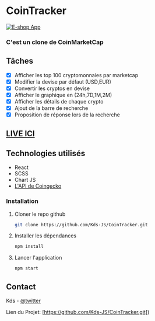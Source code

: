 # CoinTracker

[![E-shop App](./src/images/home.png)](https://twitter.com/kds_JS)

### C'est un clone de CoinMarketCap

## Tâches
 - [x] Afficher les top 100 cryptomonnaies par marketcap
 - [x] Modifier la devise par défaut (USD,EUR)
 - [x] Convertir les cryptos en devise
 - [x] Afficher le graphique en (24h,7D,1M,2M)
 - [x] Afficher les détails de chaque crypto
 - [x] Ajout de la barre de recherche
 - [x] Proposition de réponse lors de la recherche

## [LIVE ICI](e-shop-chi.vercel.app/)

## Technologies utilisés 
 - React
 - SCSS
 - Chart JS
 - [L'API de Coingecko](https://www.coingecko.com/en/api/documentation)

### Installation

1. Cloner le repo github
   ```sh
   git clone https://github.com/Kds-JS/CoinTracker.git
   ```
2. Installer les dépendances
   ```sh
   npm install
   ```
3. Lancer l'application
   ```sh
   npm start
   ```

## Contact

Kds - [@twitter](https://twitter.com/kds_JS) 

Lien du Projet: [https://github.com/Kds-JS/CoinTracker.git])
